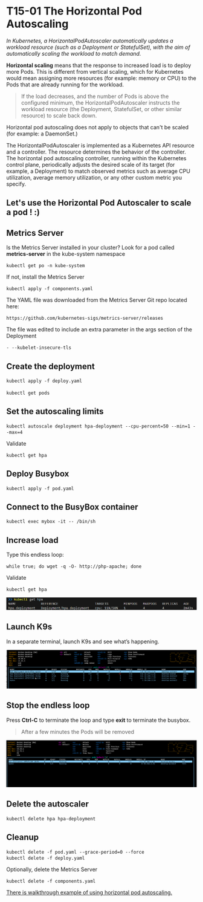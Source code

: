 # T15-01 The Horizontal Pod Autoscaling

*In Kubernetes, a HorizontalPodAutoscaler automatically updates a workload resource (such as a Deployment or StatefulSet), with the aim of automatically scaling the workload to match demand.*

**Horizontal scaling** means that the response to increased load is to deploy more Pods. This is different from vertical scaling, which for Kubernetes would mean assigning more resources (for example: memory or CPU) to the Pods that are already running for the workload.

>If the load decreases, and the number of Pods is above the configured minimum, the HorizontalPodAutoscaler instructs the workload resource (the Deployment, StatefulSet, or other similar resource) to scale back down.

Horizontal pod autoscaling does not apply to objects that can't be scaled (for example: a DaemonSet.)

The HorizontalPodAutoscaler is implemented as a Kubernetes API resource and a controller. The resource determines the behavior of the controller. The horizontal pod autoscaling controller, running within the Kubernetes control plane, periodically adjusts the desired scale of its target (for example, a Deployment) to match observed metrics such as average CPU utilization, average memory utilization, or any other custom metric you specify.

## Let's use the Horizontal Pod Autoscaler to scale a pod ! :)

## Metrics Server

Is the Metrics Server installed in your cluster?  Look for a pod called **metrics-server** in the kube-system namespace

    kubectl get po -n kube-system 

If not, install the Metrics Server

    kubectl apply -f components.yaml

The YAML file was downloaded from the Metrics Server Git repo located here:

    https://github.com/kubernetes-sigs/metrics-server/releases

The file was edited to include an extra parameter in the args section of the Deployment

    - --kubelet-insecure-tls


## Create the deployment

    kubectl apply -f deploy.yaml

    kubectl get pods

## Set the autoscaling limits

    kubectl autoscale deployment hpa-deployment --cpu-percent=50 --min=1 --max=4

Validate

    kubectl get hpa

## Deploy Busybox

    kubectl apply -f pod.yaml

## Connect to the BusyBox container

    kubectl exec mybox -it -- /bin/sh

## Increase load

Type this endless loop:

    while true; do wget -q -O- http://php-apache; done

Validate

    kubectl get hpa
![alt text](image-1.png)

## Launch K9s

In a separate terminal, launch K9s and see what’s happening.

![alt text](image.png)

## Stop the endless loop

Press **Ctrl-C** to terminate the loop and type **exit** to terminate the busybox.

>After a few minutes the Pods will be removed

![alt text](image-2.png)

## Delete the autoscaler

    kubectl delete hpa hpa-deployment

## Cleanup

    kubectl delete -f pod.yaml --grace-period=0 --force
    kubectl delete -f deploy.yaml

Optionally, delete the Metrics Server

    kubectl delete -f components.yaml


[There is walkthrough example of using horizontal pod autoscaling.](https://kubernetes.io/docs/tasks/run-application/horizontal-pod-autoscale-walkthrough/)